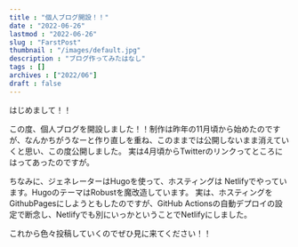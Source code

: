 ```yaml
---
title : "個人ブログ開設！！"
date : "2022-06-26"
lastmod : "2022-06-26"
slug : "FarstPost" 
thumbnail : "/images/default.jpg"
description : "ブログ作ってみたはなし"
tags : []
archives : ["2022/06"]
draft : false
---
```


はじめまして！！

この度、個人ブログを開設しました！！制作は昨年の11月頃から始めたのですが、なんかちがうなーと作り直しを重ね、このままでは公開しないまま消えていくと思い、この度公開しました。
実は4月頃からTwitterのリンクってところにはってあったのですが。

ちなみに、ジェネレーターはHugoを使って、ホスティングは Netlifyでやっています。HugoのテーマはRobustを魔改造しています。
実は、ホスティングをGithubPagesにしようともしたのですが、GitHub Actionsの自動デプロイの設定で断念し、Netlifyでも別にいっかということでNetlifyにしました。 

これから色々投稿していくのでぜひ見に来てください！！
